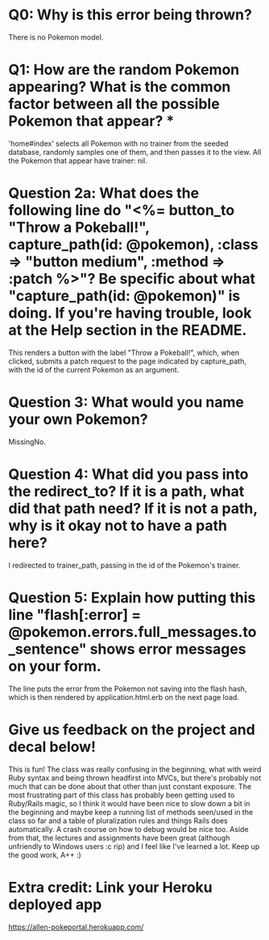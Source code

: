 # Q0: Why is this error being thrown?
There is no Pokemon model.

# Q1: How are the random Pokemon appearing? What is the common factor between all the possible Pokemon that appear? *
'home#index' selects all Pokemon with no trainer from the seeded database, randomly samples one of them, and then passes it to the view. All the Pokemon that appear have trainer: nil.

# Question 2a: What does the following line do "<%= button_to "Throw a Pokeball!", capture_path(id: @pokemon), :class => "button medium", :method => :patch %>"? Be specific about what "capture_path(id: @pokemon)" is doing. If you're having trouble, look at the Help section in the README.
This renders a button with the label "Throw a Pokeball!", which, when clicked, submits a patch request to the page indicated by capture_path, with the id of the current Pokemon as an argument.

# Question 3: What would you name your own Pokemon?
MissingNo.

# Question 4: What did you pass into the redirect_to? If it is a path, what did that path need? If it is not a path, why is it okay not to have a path here?
I redirected to trainer_path, passing in the id of the Pokemon's trainer.

# Question 5: Explain how putting this line "flash[:error] = @pokemon.errors.full_messages.to_sentence" shows error messages on your form.
The line puts the error from the Pokemon not saving into the flash hash, which is then rendered by application.html.erb on the next page load.

# Give us feedback on the project and decal below!
This is fun!
The class was really confusing in the beginning, what with weird Ruby syntax and being thrown headfirst into MVCs, but there's probably not much that can be done about that other than just constant exposure. The most frustrating part of this class has probably been getting used to Ruby/Rails magic, so I think it would have been nice to slow down a bit in the beginning and maybe keep a running list of methods seen/used in the class so far and a table of pluralization rules and things Rails does automatically. A crash course on how to debug would be nice too. Aside from that, the lectures and assignments have been great (although unfriendly to Windows users :c rip) and I feel like I've learned a lot. Keep up the good work, A++ :)

# Extra credit: Link your Heroku deployed app
https://allen-pokeportal.herokuapp.com/
